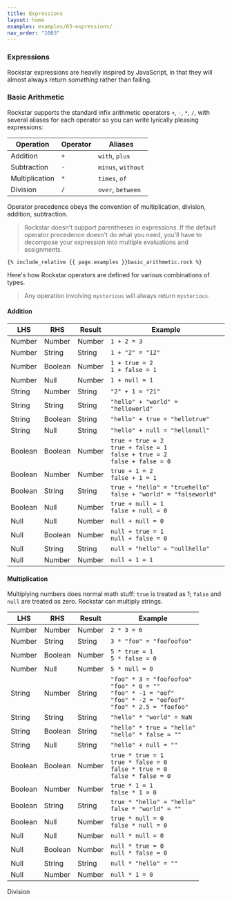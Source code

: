 ```yaml
---
title: Expressions
layout: home
examples: examples/03-expressions/
nav_order: "1003"
---
```

### Expressions

Rockstar expressions are heavily inspired by JavaScript, in that they will almost always return *something* rather than failing.

### Basic Arithmetic

Rockstar supports the standard infix arithmetic operators `+`, `-`, `*`, `/`, with several aliases for each operator so you can write lyrically pleasing expressions:

| Operation      | Operator | Aliases            |
| -------------- | -------- | ------------------ |
| Addition       | `+`      | `with`, `plus`     |
| Subtraction    | `-`      | `minus`, `without` |
| Multiplication | `*`      | `times`, `of`      |
| Division       | `/`      | `over`, `between`  |

Operator precedence obeys the convention of multiplication, division, addition, subtraction.

> Rockstar doesn't support parentheses in expressions. If the default operator precedence doesn't do what you need, you'll have to decompose your expression into multiple evaluations and assignments.

```rockstar
{% include_relative {{ page.examples }}basic_arithmetic.rock %}
```

Here's how Rockstar operators are defined for various combinations of types.

> Any operation involving `mysterious` will always return `mysterious`.

#### Addition

| LHS     | RHS     | Result | Example                                                                              |
| ------- | ------- | ------ | ------------------------------------------------------------------------------------ |
| Number  | Number  | Number | `1 + 2 = 3`                                                                          |
| Number  | String  | String | `1 + "2" = "12"`                                                                     |
| Number  | Boolean | Number | `1 + true = 2`<br>`1 + false = 1`                                                    |
| Number  | Null    | Number | `1 + null = 1`                                                                       |
| String  | Number  | String | `"2" + 1 = "21"`                                                                     |
| String  | String  | String | `"hello" + "world" = "helloworld"`                                                   |
| String  | Boolean | String | `"hello" + true = "hellotrue"`                                                       |
| String  | Null    | String | `"hello" + null = "hellonull"`                                                       |
| Boolean | Boolean | Number | `true + true = 2`<br>`true + false = 1`<br>`false + true = 2`<br>`false + false = 0` |
| Boolean | Number  | Number | `true + 1 = 2`<br>`false + 1 = 1`                                                    |
| Boolean | String  | String | `true + "hello" = "truehello"`<br>`false + "world" = "falseworld"`                   |
| Boolean | Null    | Number | `true + null = 1`<br>`false + null = 0`                                              |
| Null    | Null    | Number | `null + null = 0`                                                                    |
| Null    | Boolean | Number | `null + true = 1`<br>`null + false = 0`                                              |
| Null    | String  | String | `null + "hello" = "nullhello"`                                                       |
| Null    | Number  | Number | `null + 1 = 1`                                                                       |
#### Multiplication

Multiplying numbers does normal math stuff: `true` is treated as 1; `false` and `null` are treated as zero. Rockstar can multiply strings. 

| LHS     | RHS     | Result | Example                                                                                                                      |
| ------- | ------- | ------ | ---------------------------------------------------------------------------------------------------------------------------- |
| Number  | Number  | Number | `2 * 3 = 6`                                                                                                                  |
| Number  | String  | String | `3 * "foo" = "foofoofoo"`                                                                                                    |
| Number  | Boolean | Number | `5 * true = 1`<br>`5 * false = 0`                                                                                            |
| Number  | Null    | Number | `5 * null = 0`                                                                                                               |
| String  | Number  | String | `"foo" * 3 = "foofoofoo"`<br>`"foo" * 0 = ""`<br>`"foo" * -1 = "oof"`<br>`"foo" * -2 = "oofoof"`<br>`"foo" * 2.5 = "foofoo"` |
| String  | String  | String | `"hello" * "world" = NaN`                                                                                                    |
| String  | Boolean | String | `"hello" * true = "hello"`<br>`"hello" * false = ""`                                                                         |
| String  | Null    | String | `"hello" + null = ""`                                                                                                        |
| Boolean | Boolean | Number | `true * true = 1`<br>`true * false = 0`<br>`false * true = 0`<br>`false * false = 0`                                         |
| Boolean | Number  | Number | `true * 1 = 1`<br>`false * 1 = 0`                                                                                            |
| Boolean | String  | String | `true * "hello" = "hello"`<br>`false * "world" = ""`                                                                         |
| Boolean | Null    | Number | `true * null = 0`<br>`false * null = 0`                                                                                      |
| Null    | Null    | Number | `null * null = 0`                                                                                                            |
| Null    | Boolean | Number | `null * true = 0`<br>`null * false = 0`                                                                                      |
| Null    | String  | String | `null * "hello" = ""`                                                                                                        |
| Null    | Number  | Number | `null * 1 = 0`                                                                                                               |

Division








